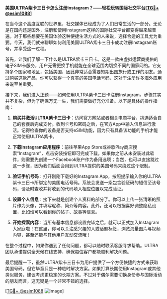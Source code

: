 **美国ULTRA紫卡三日卡怎么注册Instagram？——轻松玩转国际社交平台[[TG💪+ @esim1088](https://t.me/s/esim1088)]**

在当今这个高度互联的世界里，社交媒体已经成为了人们日常生活的一部分。无论是在国内还是国外，注册和使用Instagram这样的国际社交平台都变得越来越普遍。对于那些想要在美国体验这种便捷生活方式的人来说，选择合适的工具尤为重要。今天，我们就来聊聊如何利用美国ULTRA紫卡三日卡成功注册Instagram账号，并享受这一过程。

首先，让我们了解一下什么是ULTRA紫卡三日卡。这是一款由虚拟运营商提供的电子SIM卡服务，用户无需更换手机就能在全球范围内切换不同的国家网络。它支持多个国家和地区，包括美国，因此非常适合需要短期出国旅行或工作的朋友。通过购买这款产品，你可以获得一个真实的美国电话号码，这对于注册许多海外应用来说至关重要。

接下来，我们进入正题——如何使用ULTRA紫卡三日卡注册Instagram。步骤其实并不复杂，但为了确保万无一失，我们需要做好充分准备。以下是具体的操作指南：

1. **购买并激活ULTRA紫卡三日卡**：访问官方网站或者相关电商平台，挑选适合自己的套餐后完成支付。收到卡号和密码之后，在官方App中输入信息进行激活。记得检查你的设备是否支持eSIM功能，因为只有具备该功能的手机才能正常使用ULTRA紫卡。

2. **下载Instagram应用程序**：前往苹果App Store或谷歌Play商店搜索“Instagram”，点击安装按钮即可完成下载。如果你之前从未安装过此软件，则需要先创建一个Facebook账户作为备用选项；当然，也可以直接跳过这一步骤，因为我们后面会用到ULTRA提供的美国号码来绕过这个限制。

3. **验证手机号码**：打开刚刚下载好的Instagram App，按照提示输入你的ULTRA紫卡三日卡所绑定的美国电话号码。系统会发送一条包含验证码的短信至该号码，请及时查收并将收到的代码填入相应位置以完成验证。

4. **设置个人信息**：接下来就是创建个人资料的部分了。你可以上传一张清晰的照片作为头像，并填写昵称、简介等内容。此外，还可以根据喜好调整隐私设置，比如谁可以看到你的帖子、故事等信息。

5. **开始探索内容**：当所有基本信息都设置完毕之后，就可以正式加入Instagram大家庭啦！在这里，你可以关注感兴趣的人或话题标签，浏览海量图片与视频内容，甚至还能与其他用户互动交流哦！

在整个过程中，如果你遇到了任何问题，都可以随时联系客服寻求帮助。ULTRA团队承诺提供全天候在线支持，确保每位客户都能顺利解决问题。

最后提醒一下，虽然ULTRA紫卡三日卡为用户提供了一个方便快捷的方式来获取美国号码，但它毕竟只是一种临时解决方案。如果打算长期使用Instagram或其他类似服务，建议考虑更稳定的长期方案。不过对于偶尔需要切换身份参与国际活动的朋友而言，这无疑是一个非常不错的选择。

[[TG💪+ @esim1088](https://t.me/s/esim1088) ![Image](https://i.postimg.cc/4NQfJmqS/Snipaste-2025-05-13-00-14-12.png)]